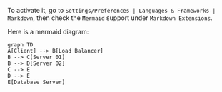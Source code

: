 To activate it, go to `Settings/Preferences | Languages & Frameworks | Markdown`,
then check the `Mermaid` support under `Markdown Extensions`.

Here is a mermaid diagram:
```mermaid
graph TD
A[Client] --> B[Load Balancer]
B --> C[Server 01]
B --> D[Server 02]
C --> E
D --> E
E[Database Server]
```